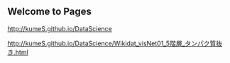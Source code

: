 ## Welcome to Pages

http://kumeS.github.io/DataScience

http://kumeS.github.io/DataScience/Wikidat_visNet01_5階層_タンパク質抜き.html


